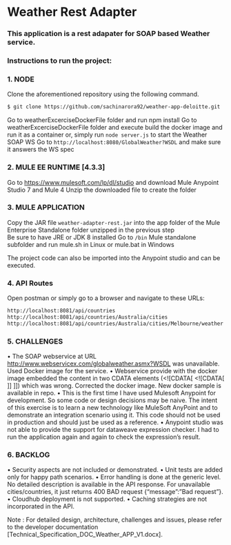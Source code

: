 # Weather Rest Adapter
### This application is a rest adapater for SOAP based Weather service.

### Instructions to run the project:

### 1.	NODE
Clone the aforementioned repository using the following command.
  ```sh
$ git clone https://github.com/sachinarora92/weather-app-deloitte.git
```
Go to weatherExcerciseDockerFile folder and run npm install
Go to weatherExcerciseDockerFile folder and execute build the docker image and run it as a container or, simply run `node server.js` to start the Weather SOAP WS
Go to `http://localhost:8080/GlobalWeather?WSDL` and make sure it answers the WS spec
### 2.	MULE EE RUNTIME [4.3.3]
Go to https://www.mulesoft.com/lp/dl/studio and download Mule Anypoint Studio 7 and Mule 4
Unzip the downloaded file to create the folder
 
### 3.	MULE APPLICATION
Copy the JAR file `weather-adapter-rest.jar` into the app folder of the Mule Enterprise Standalone folder unzipped in the previous step	 
Be sure to have JRE or JDK 8 installed
Go to `/bin` Mule standalone subfolder and run mule.sh in Linux or mule.bat in Windows

The project code can also be imported into the Anypoint studio and can be executed.

### 4.  API Routes
Open postman or simply go to a browser and navigate to these URLs:
  ```sh
http://localhost:8081/api/countries  
http://localhost:8081/api/countries/Australia/cities 
http://localhost:8081/api/countries/Australia/cities/Melbourne/weather
```  


### 5.  CHALLENGES

•	The SOAP webservice at URL http://www.webservicex.com/globalweather.asmx?WSDL was unavailable. Used Docker image for the service.
•	Webservice provide with the docker image embedded the content in two CDATA elements (<![CDATA[ <![CDATA[ ]] ]]) which was wrong. Corrected the docker image. New docker sample is available in repo.
•	This is the first time I have used Mulesoft Anypoint for development. So some code or design decisions may be naive. The intent of this exercise is to learn a new technology like MuleSoft AnyPoint and to demonstrate an integration scenario using it. This code should not be used in production and should just be used as a reference.
•	Anypoint studio was not able to provide the support for dataweave expression checker. I had to run the application again and again to check the expression’s result.



### 6.  BACKLOG

•	Security aspects are not included or demonstrated.
•	Unit tests are added only for happy path scenarios.
•	Error handling is done at the generic level. No detailed description is available in the API response. For unavailable cities/countries, it just returns 400 BAD request {“message”:”Bad request”}.
•	Cloudhub deployment is not supported.
•	Caching strategies are not incorporated in the API.


Note : For detailed design, architecture, challenges and issues, please refer to the developer documentation [Technical_Specification_DOC_Weather_APP_V1.docx].
